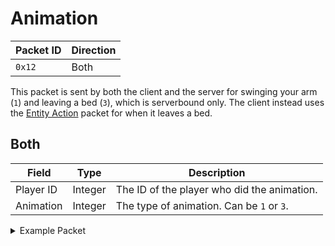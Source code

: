 # Animation
| Packet ID | Direction |
| --- | --- |
| `0x12` | Both |

This packet is sent by both the client and the server for swinging your arm (`1`) and leaving a bed (`3`), which is serverbound only. The client instead uses the [Entity Action](019-entity-action.md) packet for when it leaves a bed.

## Both
| Field | Type | Description |
| --- | --- | --- |
| Player ID | Integer | The ID of the player who did the animation. |
| Animation | Integer | The type of animation. Can be `1` or `3`. |

<details>
    <summary>Example Packet</summary>

| Field | Value | 
| --- | --- |
| Player ID | 1298 |
| Animation | 1 |
</details>